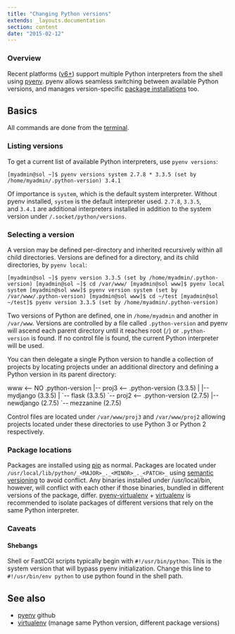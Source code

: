 ```yaml
---
title: "Changing Python versions"
extends: _layouts.documentation
section: content
date: "2015-02-12"
---
```


### Overview

Recent platforms ([v6+](/docs/platform/determining-platform-version/ "Determining platform version")) support multiple Python interpreters from the shell using [pyenv](https://github.com/yyuu/pyenv). pyenv allows seamless switching between available Python versions, and manages version-specific [package installations](/docs/python/installing-packages/ "Installing packages") too.

## Basics

All commands are done from the [terminal](/docs/terminal/accessing-terminal/ "Accessing terminal").

### Listing versions

To get a current list of available Python interpreters, use `pyenv versions`:

`[myadmin@sol ~]$ pyenv versions system 2.7.8 * 3.3.5 (set by /home/myadmin/.python-version) 3.4.1`

Of importance is `system`, which is the default system interpreter. Without pyenv installed, `system` is the default interpreter used. `2.7.8`, `3.3.5`, and `3.4.1` are additional interpreters installed in addition to the system version under `/.socket/python/versions`.

### Selecting a version

A version may be defined per-directory and inherited recursively within all child directories. Versions are defined for a directory, and its child directories, by `pyenv local`:

`[myadmin@sol ~]$ pyenv version 3.3.5 (set by /home/myadmin/.python-version) [myadmin@sol ~]$ cd /var/www/ [myadmin@sol www]$ pyenv local system [myadmin@sol www]$ pyenv version system (set by /var/www/.python-version) [myadmin@sol www]$ cd ~/test [myadmin@sol ~/test]$ pyenv version 3.3.5 (set by /home/myadmin/.python-version)`

Two versions of Python are defined, one in `/home/myadmin` and another in `/var/www`. Versions are controlled by a file called `.python-version` and pyenv will ascend each parent directory until it reaches root (`/`) or `.python-version` is found. If no control file is found, the current Python interpreter will be used.

You can then delegate a single Python version to handle a collection of projects by locating projects under an additional directory and defining a Python version in its parent directory:

www       <-- NO .python-version
|-- proj3 <-- .python-version (3.3.5)
| |-- mydjango  (3.3.5)
| \`-- flask     (3.3.5)
\`-- proj2 <-- .python-version (2.7.5)
  |-- newdjango (2.7.5)
  \`-- mezzanine (2.7.5)

Control files are located under `/var/www/proj3` and `/var/www/proj2` allowing projects located under these directories to use Python 3 or Python 2 respectively.

### Package locations

Packages are installed using [pip](/docs/python/installing-packages/ "Installing packages") as normal. Packages are located under `/usr/local/lib/python/_<MAJOR>_._<MINOR>_._<PATCH>_` using [semantic versioning](http://www.semver.org) to avoid conflict. Any binaries installed under /usr/local/bin, however, will conflict with each other if those binaries, bundled in different versions of the package, differ. [pyenv-virtualenv](https://github.com/yyuu/pyenv-virtualenv#usage) + [virtualenv](https://virtualenv.pypa.io/en/latest/) is recommended to isolate packages of different versions that rely on the same Python interpreter.

### Caveats

#### Shebangs

Shell or FastCGI scripts typically begin with `#!/usr/bin/python`. This is the system version that will bypass pyenv initialization. Change this line to `#!/usr/bin/env python` to use python found in the shell path.

## See also

- [pyenv](https://github.com/yyuu/pyenv) github
- [virtualenv](https://virtualenv.pypa.io/en/latest/) (manage same Python version, different package versions)
